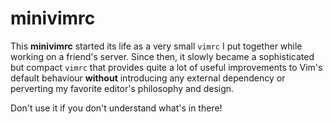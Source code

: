 minivimrc
=========

This **minivimrc** started its life as a very small `vimrc` I put together while working on a friend's server. Since then, it slowly became a sophisticated but compact `vimrc` that provides quite a lot of useful improvements to Vim's default behaviour **without** introducing any external dependency or perverting my favorite editor's philosophy and design.

Don't use it if you don't understand what's in there!

